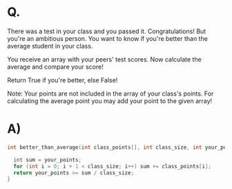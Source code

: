 # Q.
There was a test in your class and you passed it. Congratulations!
But you're an ambitious person. You want to know if you're better than the average student in your class.

You receive an array with your peers' test scores. Now calculate the average and compare your score!

Return True if you're better, else False!

Note:
Your points are not included in the array of your class's points. For calculating the average point you may add your point to the given array!

# A)
```c
int better_than_average(int class_points[], int class_size, int your_points) {

  int sum = your_points;
  for (int i = 0; i + 1 < class_size; i++) sum += class_points[i];
  return your_points >= sum / class_size;
}

